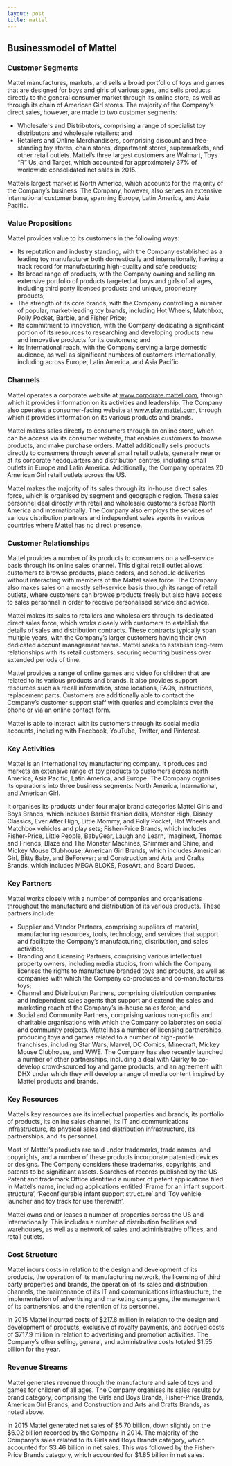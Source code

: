 ```yaml
---
layout: post
title: mattel
---
```


Businessmodel of Mattel
------------------------

### Customer Segments

Mattel manufactures, markets, and sells a broad portfolio of toys and games that are designed for boys and girls of various ages, and sells products directly to the general consumer market through its online store, as well as through its chain of American Girl stores. The majority of the Company’s direct sales, however, are made to two customer segments:

 * Wholesalers and Distributors, comprising a range of specialist toy distributors and wholesale retailers; and
* Retailers and Online Merchandisers, comprising discount and free-standing toy stores, chain stores, department stores, supermarkets, and other retail outlets.
 Mattel’s three largest customers are Walmart, Toys “R” Us, and Target, which accounted for approximately 37% of worldwide consolidated net sales in 2015.

Mattel’s largest market is North America, which accounts for the majority of the Company’s business. The Company, however, also serves an extensive international customer base, spanning Europe, Latin America, and Asia Pacific.

### Value Propositions

Mattel provides value to its customers in the following ways:

 * Its reputation and industry standing, with the Company established as a leading toy manufacturer both domestically and internationally, having a track record for manufacturing high-quality and safe products;
* Its broad range of products, with the Company owning and selling an extensive portfolio of products targeted at boys and girls of all ages, including third party licensed products and unique, proprietary products;
* The strength of its core brands, with the Company controlling a number of popular, market-leading toy brands, including Hot Wheels, Matchbox, Polly Pocket, Barbie, and Fisher Price;
* Its commitment to innovation, with the Company dedicating a significant portion of its resources to researching and developing products new and innovative products for its customers; and
* Its international reach, with the Company serving a large domestic audience, as well as significant numbers of customers internationally, including across Europe, Latin America, and Asia Pacific.
 ### Channels

Mattel operates a corporate website at www.corporate.mattel.com, through which it provides information on its activities and leadership. The Company also operates a consumer-facing website at www.play.mattel.com, through which it provides information on its various products and brands.

Mattel makes sales directly to consumers through an online store, which can be access via its consumer website, that enables customers to browse products, and make purchase orders. Mattel additionally sells products directly to consumers through several small retail outlets, generally near or at its corporate headquarters and distribution centres, including small outlets in Europe and Latin America. Additionally, the Company operates 20 American Girl retail outlets across the US.

Mattel makes the majority of its sales through its in-house direct sales force, which is organised by segment and geographic region. These sales personnel deal directly with retail and wholesale customers across North America and internationally. The Company also employs the services of various distribution partners and independent sales agents in various countries where Mattel has no direct presence.

### Customer Relationships

Mattel provides a number of its products to consumers on a self-service basis through its online sales channel. This digital retail outlet allows customers to browse products, place orders, and schedule deliveries without interacting with members of the Mattel sales force. The Company also makes sales on a mostly self-service basis through its range of retail outlets, where customers can browse products freely but also have access to sales personnel in order to receive personalised service and advice.

Mattel makes its sales to retailers and wholesalers through its dedicated direct sales force, which works closely with customers to establish the details of sales and distribution contracts. These contracts typically span multiple years, with the Company’s larger customers having their own dedicated account management teams. Mattel seeks to establish long-term relationships with its retail customers, securing recurring business over extended periods of time.

Mattel provides a range of online games and video for children that are related to its various products and brands. It also provides support resources such as recall information, store locations, FAQs, instructions, replacement parts. Customers are additionally able to contact the Company’s customer support staff with queries and complaints over the phone or via an online contact form.

Mattel is able to interact with its customers through its social media accounts, including with Facebook, YouTube, Twitter, and Pinterest.

### Key Activities

Mattel is an international toy manufacturing company. It produces and markets an extensive range of toy products to customers across north America, Asia Pacific, Latin America, and Europe. The Company organises its operations into three business segments: North America, International, and American Girl.

It organises its products under four major brand categories Mattel Girls and Boys Brands, which includes Barbie fashion dolls, Monster High, Disney Classics, Ever After High, Little Mommy, and Polly Pocket, Hot Wheels and Matchbox vehicles and play sets; Fisher-Price Brands, which includes Fisher-Price, Little People, BabyGear, Laugh and Learn, Imaginext, Thomas and Friends, Blaze and The Monster Machines, Shimmer and Shine, and Mickey Mouse Clubhouse; American Girl Brands, which includes American Girl, Bitty Baby, and BeForever; and Construction and Arts and Crafts Brands, which includes MEGA BLOKS, RoseArt, and Board Dudes.

### Key Partners

Mattel works closely with a number of companies and organisations throughout the manufacture and distribution of its various products. These partners include:

 * Supplier and Vendor Partners, comprising suppliers of material, manufacturing resources, tools, technology, and services that support and facilitate the Company’s manufacturing, distribution, and sales activities;
* Branding and Licensing Partners, comprising various intellectual property owners, including media studios, from which the Company licenses the rights to manufacture branded toys and products, as well as companies with which the Company co-produces and co-manufactures toys;
* Channel and Distribution Partners, comprising distribution companies and independent sales agents that support and extend the sales and marketing reach of the Company’s in-house sales force; and
* Social and Community Partners, comprising various non-profits and charitable organisations with which the Company collaborates on social and community projects.
 Mattel has a number of licensing partnerships, producing toys and games related to a number of high-profile franchises, including Star Wars, Marvel, DC Comics, Minecraft, Mickey Mouse Clubhouse, and WWE. The Company has also recently launched a number of other partnerships, including a deal with Quirky to co-develop crowd-sourced toy and game products, and an agreement with DHX under which they will develop a range of media content inspired by Mattel products and brands.

### Key Resources

Mattel’s key resources are its intellectual properties and brands, its portfolio of products, its online sales channel, its IT and communications infrastructure, its physical sales and distribution infrastructure, its partnerships, and its personnel.

Most of Mattel’s products are sold under trademarks, trade names, and copyrights, and a number of these products incorporate patented devices or designs. The Company considers these trademarks, copyrights, and patents to be significant assets. Searches of records published by the US Patent and trademark Office identified a number of patent applications filed in Mattel’s name, including applications entitled ‘Frame for an infant support structure’, ‘Reconfigurable infant support structure’ and ‘Toy vehicle launcher and toy track for use therewith’.

Mattel owns and or leases a number of properties across the US and internationally. This includes a number of distribution facilities and warehouses, as well as a network of sales and administrative offices, and retail outlets.

### Cost Structure

Mattel incurs costs in relation to the design and development of its products, the operation of its manufacturing network, the licensing of third party properties and brands, the operation of its sales and distribution channels, the maintenance of its IT and communications infrastructure, the implementation of advertising and marketing campaigns, the management of its partnerships, and the retention of its personnel.

In 2015 Mattel incurred costs of $217.8 million in relation to the design and development of products, exclusive of royalty payments, and accrued costs of $717.9 million in relation to advertising and promotion activities. The Company’s other selling, general, and administrative costs totaled $1.55 billion for the year.

### Revenue Streams

Mattel generates revenue through the manufacture and sale of toys and games for children of all ages. The Company organises its sales results by brand category, comprising the Girls and Boys Brands, Fisher-Price Brands, American Girl Brands, and Construction and Arts and Crafts Brands, as noted above.

In 2015 Mattel generated net sales of $5.70 billion, down slightly on the $6.02 billion recorded by the Company in 2014. The majority of the Company’s sales related to its Girls and Boys Brands category, which accounted for $3.46 billion in net sales. This was followed by the Fisher-Price Brands category, which accounted for $1.85 billion in net sales.
